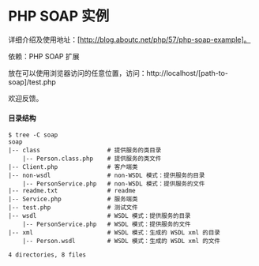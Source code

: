 PHP SOAP 实例
====

详细介绍及使用地址：[http://blog.aboutc.net/php/57/php-soap-example]。

依赖：PHP SOAP 扩展

放在可以使用浏览器访问的任意位置，访问：http://localhost/[path-to-soap]/test.php

欢迎反馈。

#### 目录结构 ####

    $ tree -C soap
    soap
    |-- class                   # 提供服务的类目录
        |-- Person.class.php    # 提供服务的类文件
    |-- Client.php              # 客户端类
    |-- non-wsdl                # non-WSDL 模式：提供服务的目录
        |-- PersonService.php   # non-WSDL 模式：提供服务的文件
    |-- readme.txt              # readme
    |-- Service.php             # 服务端类
    |-- test.php                # 测试文件
    |-- wsdl                    # WSDL 模式：提供服务的目录
        |-- PersonService.php   # WSDL 模式：提供服务的文件
    |-- xml                     # WSDL 模式：生成的 WSDL xml 的目录
        |-- Person.wsdl         # WSDL 模式：生成的 WSDL xml 的文件

    4 directories, 8 files

[http://blog.aboutc.net/php/57/php-soap-example]: http://blog.aboutc.net/php/57/php-soap-example "PHP SOAP 实例"
